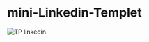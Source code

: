 # mini-Linkedin-Templet



![TP linkedin](https://user-images.githubusercontent.com/98518669/197155413-604f619b-2b3b-4ebe-a260-7f467ebf05fb.png)
